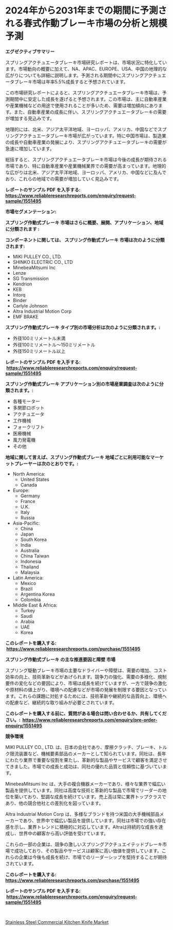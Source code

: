 <p><h1>2024年から2031年までの期間に予測される春式作動ブレーキ市場の分析と規模予測</h1></p><p><strong>エグゼクティブサマリー</strong></p>
<p><p>スプリングアクチュエータブレーキ市場研究レポートは、市場状況に特化しています。市場動向の概要に加えて、NA、APAC、EUROPE、USA、中国の地理的な広がりについても詳細に説明します。予測される期間中にスプリングアクチュエータブレーキ市場は年率5.5%成長すると予想されています。</p><p>この市場研究レポートによると、スプリングアクチュエータブレーキ市場は、予測期間中に安定した成長を遂げると予想されます。この市場は、主に自動車産業や産業機械などの用途で使用されることが多いため、需要は増加傾向にあります。また、自動車産業の成長に伴い、スプリングアクチュエータブレーキの需要が増加する見込みです。</p><p>地理的には、北米、アジア太平洋地域、ヨーロッパ、アメリカ、中国などでスプリングアクチュエータブレーキ市場が広がっています。特に中国市場は、製造業の成長や自動車産業の発展により、スプリングアクチュエータブレーキの需要が急速に増加しています。</p><p>総括すると、スプリングアクチュエータブレーキ市場は今後の成長が期待される市場であり、特に自動車産業や産業機械業界での需要が高まっています。地理的な広がりは北米、アジア太平洋地域、ヨーロッパ、アメリカ、中国などに及んでおり、これらの地域での需要が増加していく見込みです。</p></p>
<p><strong>レポートのサンプル PDF を入手する: <a href="https://www.reliableresearchreports.com/enquiry/request-sample/1551495">https://www.reliableresearchreports.com/enquiry/request-sample/1551495</a></strong></p>
<p><strong>市場セグメンテーション:</strong></p>
<p><strong> スプリング作動式ブレーキ 市場はさらに概要、展開、アプリケーション、地域に分類されます :</strong></p>
<p><strong>コンポーネントに関しては、 スプリング作動式ブレーキ 市場は次のように分類されます: &nbsp;</strong></p>
<p><ul><li>MIKI PULLEY CO., LTD.</li><li>SHINKO ELECTRIC CO., LTD</li><li>MinebeaMitsumi lnc</li><li>Lenze</li><li>SG Transmission</li><li>Kendrion</li><li>KEB</li><li>Intorq</li><li>Binder</li><li>Carlyle Johnson</li><li>Altra Industrial Motion Corp</li><li>EMF BRAKE</li></ul></p>
<p><strong> スプリング作動式ブレーキ タイプ別の市場分析は次のように分類されます。:</strong></p>
<p><ul><li>外径100ミリメートル未満</li><li>外径100ミリメートル〜150ミリメートル</li><li>外径150ミリメートル以上</li></ul></p>
<p><strong>レポートのサンプル PDF を入手する: &nbsp;<a href="https://www.reliableresearchreports.com/enquiry/request-sample/1551495">https://www.reliableresearchreports.com/enquiry/request-sample/1551495</a></strong></p>
<p><strong> スプリング作動式ブレーキ アプリケーション別の市場産業調査は次のように分類されます。:</strong></p>
<p><ul><li>各種モーター</li><li>多関節ロボット</li><li>アクチュエータ</li><li>工作機械</li><li>フォークリフト</li><li>医療機械</li><li>風力発電機</li><li>その他</li></ul></p>
<p><strong>地域に関して言えば、スプリング作動式ブレーキ 地域ごとに利用可能なマーケットプレーヤーは次のとおりです。:</strong></p>
<p><ul>
    <li>
        North America:
        <ul>
            <li>United States</li>
            <li>Canada</li>
        </ul>
    </li>
    <li>
        Europe:
        <ul>
            <li>Germany</li>
            <li>France</li>
            <li>U.K.</li>
            <li>Italy</li>
            <li>Russia</li>
        </ul>
    </li>
    <li>
        Asia-Pacific:
        <ul>
            <li>China</li>
            <li>Japan</li>
            <li>South Korea</li>
            <li>India</li>
            <li>Australia</li>
            <li>China Taiwan</li>
            <li>Indonesia</li>
            <li>Thailand</li>
            <li>Malaysia</li>
        </ul>
    </li>
    <li>
        Latin America:
        <ul>
            <li>Mexico</li>
            <li>Brazil</li>
            <li>Argentina Korea</li>
            <li>Colombia</li>
        </ul>
    </li>
    <li>
        Middle East & Africa:
        <ul>
            <li>Turkey</li>
            <li>Saudi</li>
            <li>Arabia</li>
            <li>UAE</li>
            <li>Korea</li>
        </ul>
    </li>
    </ul></p>
<p><strong>このレポートを購入する: &nbsp;<a href="https://www.reliableresearchreports.com/purchase/1551495">https://www.reliableresearchreports.com/purchase/1551495</a></strong></p>
<p><strong>スプリング作動式ブレーキ の主な推進要因と障壁 市場</strong></p>
<p><p>スプリング駆動ブレーキ市場の主要なドライバーや障壁は、需要の増加、コスト効率の向上、技術革新などがあげられます。競争力の強化、需要の多様化、規制要件の変化などの要因により、市場は成長を続けていますが、一方で競争の激化や原材料の値上がり、環境への配慮などが市場の発展を制限する要因となっています。これらの課題に対処するためには、技術革新や継続的な品質向上、環境への配慮など、継続的な取り組みが必要とされています。</p></p>
<p><strong>このレポートを購入する前に、質問がある場合は問い合わせるか、共有してください。:&nbsp; <a href="https://www.reliableresearchreports.com/enquiry/pre-order-enquiry/1551495">https://www.reliableresearchreports.com/enquiry/pre-order-enquiry/1551495</a></strong></p>
<p><strong>競争環境</strong></p>
<p><p>MIKI PULLEY CO., LTD. は、日本の会社であり、摩擦クラッチ、ブレーキ、トルク限流装置など、機械要素部品のメーカーとして知られています。同社は、長年にわたり業界で重要な役割を果たし、革新的な製品やサービスで顧客を満足させてきました。市場での成長と成功は、同社の優れた品質と信頼性に基づいています。</p><p>MinebeaMitsumi lnc は、大手の複合機器メーカーであり、様々な業界で幅広い製品を提供しています。同社は高度な技術と革新的な製品で市場でリーダーの地位を築いており、堅調な成長を続けています。売上高は常に業界トップクラスであり、他の競合他社との差別化を図っています。</p><p>Altra Industrial Motion Corp は、多様なブランドを持つ米国の大手機械部品メーカーであり、世界中で幅広い製品を提供しています。同社は市場での強い存在感を示し、業界トレンドに積極的に対応しています。Altraは持続的な成長を達成し、世界中の顧客から高い評価を受けています。</p><p>これらの一部の企業は、競争の激しいスプリングアクチュエイテッドブレーキ市場で成功しており、その製品やサービスは顧客に高い価値を提供しています。これらの企業は今後も成長を続け、市場でのリーダーシップを堅持することが期待されています。</p></p>
<p><strong>このレポートを購入する: &nbsp; <a href="https://www.reliableresearchreports.com/purchase/1551495">https://www.reliableresearchreports.com/purchase/1551495</a></strong></p>
<p><strong>レポートのサンプル PDF を入手する: &nbsp;<a href="https://www.reliableresearchreports.com/enquiry/request-sample/1551495">https://www.reliableresearchreports.com/enquiry/request-sample/1551495</a></strong><strong></strong></p>
<p>&nbsp;</p>
<p><p><a href="https://github.com/kathiaseamanalvaradovlprc2h/Market-Research-Report-List-1/blob/main/stainless-steel-commercial-kitchen-knife-market.md">Stainless Steel Commercial Kitchen Knife Market</a></p></p>